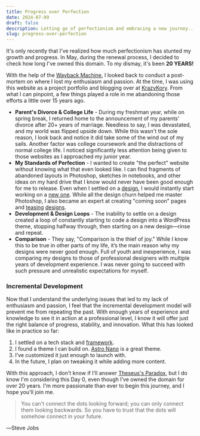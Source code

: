 ```yaml
---
title: Progress over Perfection
date: 2024-07-09
draft: false
description: Letting go of perfectionism and embracing a new journey...
slug: progress-over-perfection
---
```


It's only recently that I've realized how much perfectionism has stunted my growth and progress. In May, during the renewal process, I decided to check how long I've owned this domain. To my dismay, it's been **20 YEARS!**

With the help of the [Wayback Machine](https://web.archive.org/web/*/https://twaites.com/), I looked back to conduct a post-mortem on where I lost my enthusiasm and passion. At the time, I was using this website as a project portfolio and blogging over at [KrazyKory](https://web.archive.org/web/*/http://krazykory.com/). From what I can pinpoint, a few things played a role in me abandoning those efforts a little over 15 years ago.

- **Parent's Divorce & College Life** - During my freshman year, while on spring break, I returned home to the announcement of my parents' divorce after 20+ years of marriage. Needless to say, I was devastated, and my world was flipped upside down. While this wasn't the sole reason, I look back and notice it did take some of the wind out of my sails. Another factor was college coursework and the distractions of normal college life. I noticed significantly less attention being given to those websites as I approached my junior year.
- **My Standards of Perfection** - I wanted to create "the perfect" website without knowing what that even looked like. I can find fragments of abandoned layouts in Photoshop, sketches in notebooks, and other ideas on my hard drive that I know would never have been good enough for me to release. Even when I settled on a [design](https://www.flickr.com/photos/krazykory/280438614/), I would instantly start working on a [new one](https://www.flickr.com/photos/krazykory/1942428885/). While all the design churn helped me master Photoshop, I also became an expert at creating "coming soon" pages and [teasing](https://www.flickr.com/photos/krazykory/395135856/) [designs](https://www.flickr.com/photos/krazykory/1356722169/).
- **Development & Design Loops** - The inability to settle on a design created a loop of constantly starting to code a design into a WordPress theme, stopping halfway through, then starting on a new design—rinse and repeat.
- **Comparison** - They say, "Comparison is the thief of joy." While I know this to be true in other parts of my life, it’s the main reason why my designs were never good enough. Full of youth and inexperience, I was comparing my designs to those of professional designers with multiple years of development experience. I was never going to succeed with such pressure and unrealistic expectations for myself.

### Incremental Development

Now that I understand the underlying issues that led to my lack of enthusiasm and passion, I feel that the incremental development model will prevent me from repeating the past. With enough years of experience and knowledge to see it in action at a professional level, I know it will offer just the right balance of progress, stability, and innovation. What this has looked like in practice so far:

1.  I settled on a tech stack and [framework](https://astro.build/).
2.  I found a theme I can build on. [Astro Nano](https://astro.build/themes/details/astronano/) is a great theme.
3.  I’ve customized it just enough to launch with.
4.  In the future, I plan on tweaking it while adding more content.

With this approach, I don't know if I'll answer [Theseus's Paradox](https://en.wikipedia.org/wiki/Ship_of_Theseus), but I do know I'm considering this Day 0, even though I’ve owned the domain for over 20 years. I'm more passionate than ever to begin this journey, and I hope you'll join me.

> You can't connect the dots looking forward; you can only connect them looking backwards. So you have to trust that the dots will somehow connect in your future.

―Steve Jobs
